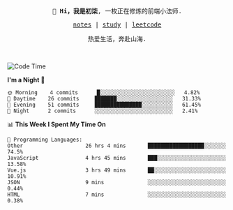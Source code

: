 <p align="center">
  <samp>
    <span><strong>👋 Hi，我是初柒</strong>,</span>
    <span>一枚正在修炼的前端小法师.</span>
  </samp>
</p>

<p align="center">
  <samp>
    <a href="https://www.wolai.com/dec-seven/wyPFvMTwAcD9muc6RMfThB">notes</a> |
    <a href="https://github.com/dec-seven/fe-study">study</a> |
    <a href="https://leetcode.cn/u/dec-seven/">leetcode</a>
  </samp>
</p>
<p align="center">
  <samp>
    <span>热爱生活，奔赴山海.</span>
  </samp>
</p>
<br>

<!--START_SECTION:waka-->
![Code Time](http://img.shields.io/badge/Code%20Time-441%20hrs%2052%20mins-blue)

**I'm a Night 🦉** 

```text
🌞 Morning    4 commits      █░░░░░░░░░░░░░░░░░░░░░░░░   4.82% 
🌆 Daytime    26 commits     ███████░░░░░░░░░░░░░░░░░░   31.33% 
🌃 Evening    51 commits     ███████████████░░░░░░░░░░   61.45% 
🌙 Night      2 commits      ░░░░░░░░░░░░░░░░░░░░░░░░░   2.41%

```


📊 **This Week I Spent My Time On** 

```text
💬 Programming Languages: 
Other                    26 hrs 4 mins       ██████████████████░░░░░░░   74.5% 
JavaScript               4 hrs 45 mins       ███░░░░░░░░░░░░░░░░░░░░░░   13.58% 
Vue.js                   3 hrs 49 mins       ██░░░░░░░░░░░░░░░░░░░░░░░   10.91% 
JSON                     9 mins              ░░░░░░░░░░░░░░░░░░░░░░░░░   0.44% 
HTML                     7 mins              ░░░░░░░░░░░░░░░░░░░░░░░░░   0.38%

```


<!--END_SECTION:waka-->

